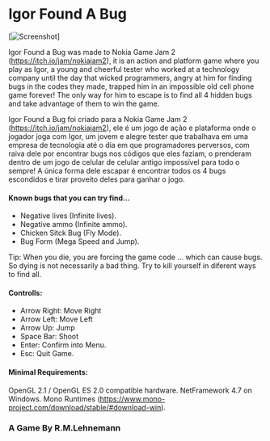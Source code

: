 # Igor Found A Bug
[![Screenshot](https://img.itch.zone/aW1hZ2UvNTYzMzAzLzI5NTcwNDIucG5n/original/ywMHVb.png)]

Igor Found a Bug was made to Nokia Game Jam 2 (https://itch.io/jam/nokiajam2), it is an action and platform game where you play as Igor, a young and cheerful tester who worked at a technology company until the day that wicked programmers, angry at him for finding bugs in the codes they made, trapped him in an impossible old cell phone game forever! The only way for him to escape is to find all 4 hidden bugs and take advantage of them to win the game.

Igor Found a Bug foi criado para a Nokia Game Jam 2 (https://itch.io/jam/nokiajam2), ele é um jogo de ação e plataforma onde o jogador joga com Igor, um jovem e alegre tester que trabalhava em uma empresa de tecnologia até o dia em que programadores perversos, com raiva dele por encontrar bugs nos códigos que eles faziam, o prenderam dentro de um jogo de celular de celular antigo impossível para todo o sempre! A única forma dele escapar é encontrar todos os 4 bugs escondidos e tirar proveito deles para ganhar o jogo.

#### Known bugs that you can try find...

* Negative lives (Infinite lives).
* Negative ammo (Infinite ammo).
* Chicken Sitck Bug (Fly Mode).
* Bug Form (Mega Speed and Jump).

Tip: When you die, you are forcing the game code ... which can cause bugs. So dying is not necessarily a bad thing. Try to kill yourself in diferent ways to find all.

#### Controlls:

* Arrow Right: Move Right
* Arrow Left: Move Left
* Arrow Up: Jump
* Space Bar: Shoot
* Enter: Confirm into Menu.
* Esc: Quit Game.

#### Minimal Requirements:

OpenGL 2.1 / OpenGL ES 2.0 compatible hardware. 
NetFramework 4.7 on Windows.
Mono Runtimes (https://www.mono-project.com/download/stable/#download-win).

### A Game By R.M.Lehnemann

